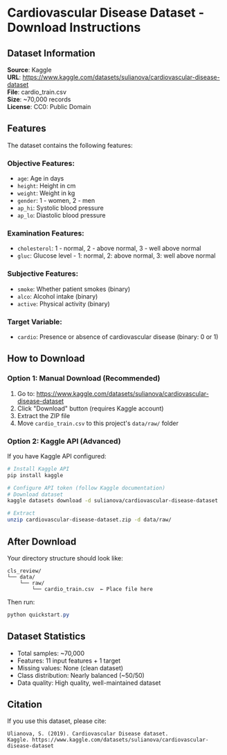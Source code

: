 # Cardiovascular Disease Dataset - Download Instructions

## Dataset Information

**Source**: Kaggle  
**URL**: https://www.kaggle.com/datasets/sulianova/cardiovascular-disease-dataset  
**File**: cardio_train.csv  
**Size**: ~70,000 records  
**License**: CC0: Public Domain

## Features

The dataset contains the following features:

### Objective Features:
- `age`: Age in days
- `height`: Height in cm
- `weight`: Weight in kg
- `gender`: 1 - women, 2 - men
- `ap_hi`: Systolic blood pressure
- `ap_lo`: Diastolic blood pressure

### Examination Features:
- `cholesterol`: 1 - normal, 2 - above normal, 3 - well above normal
- `gluc`: Glucose level - 1: normal, 2: above normal, 3: well above normal

### Subjective Features:
- `smoke`: Whether patient smokes (binary)
- `alco`: Alcohol intake (binary)
- `active`: Physical activity (binary)

### Target Variable:
- `cardio`: Presence or absence of cardiovascular disease (binary: 0 or 1)

## How to Download

### Option 1: Manual Download (Recommended)

1. Go to: https://www.kaggle.com/datasets/sulianova/cardiovascular-disease-dataset
2. Click "Download" button (requires Kaggle account)
3. Extract the ZIP file
4. Move `cardio_train.csv` to this project's `data/raw/` folder

### Option 2: Kaggle API (Advanced)

If you have Kaggle API configured:

```bash
# Install Kaggle API
pip install kaggle

# Configure API token (follow Kaggle documentation)
# Download dataset
kaggle datasets download -d sulianova/cardiovascular-disease-dataset

# Extract
unzip cardiovascular-disease-dataset.zip -d data/raw/
```

## After Download

Your directory structure should look like:

```
cls_review/
└── data/
    └── raw/
        └── cardio_train.csv  ← Place file here
```

Then run:

```powershell
python quickstart.py
```

## Dataset Statistics

- Total samples: ~70,000
- Features: 11 input features + 1 target
- Missing values: None (clean dataset)
- Class distribution: Nearly balanced (~50/50)
- Data quality: High quality, well-maintained dataset

## Citation

If you use this dataset, please cite:

```
Ulianova, S. (2019). Cardiovascular Disease dataset. 
Kaggle. https://www.kaggle.com/datasets/sulianova/cardiovascular-disease-dataset
```

